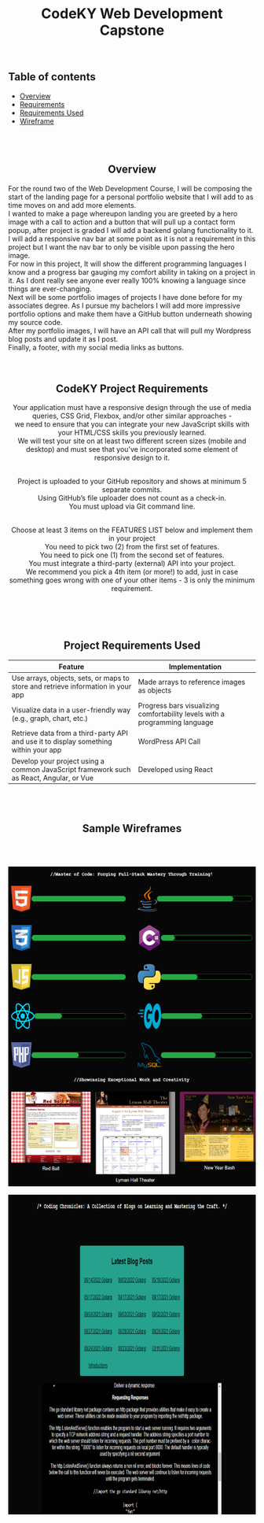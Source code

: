 <div style="text-align:center">  <h1>CodeKY Web Development Capstone</h1>
</div>
<br>

## Table of contents
* [Overview](#Overview)
* [Requirements](#CodeKY-Project-Requirements)
* [Requirements Used](#Project-Requirements-Used)
* [Wireframe](#Sample-Wireframes)

<br>
<br>

<div style="text-align:center">  <h2>Overview</h2>
</div>

For the round two of the Web Development Course, I will be composing the start of the landing page for a personal portfolio website that I will add to as time moves on and add more elements. 
<br>
I wanted to make a page whereupon landing you are greeted by a hero image with a call to action and a button that will pull up a contact form popup, after project is graded I will add a backend golang functionality to it.
<br>
 I will add a responsive nav bar at some point as it is not a requirement in this project but I want the nav bar to only be visible upon passing the hero image. 
 <br>
 For now in this project, It will show the different programming languages I know and a progress bar gauging my comfort ability in taking on a project in it. As I dont really see anyone ever really 100% knowing a language since things are ever-changing. 
 <br>
 Next will be some portfolio images of projects I have done before for my associates degree. As I pursue my bachelors I will add more impressive portfolio options and make them have a GitHub button underneath showing my source code. 
 <br>
 After my portfolio images, I will have an API call that will pull my Wordpress blog posts and update it as I post. 
 <br>
 Finally, a footer, with my social media links as buttons. 
<br>
<br>
<br>

<div style="text-align:center">  <h2>CodeKY Project Requirements</h2>
</div>


<div align="center">
Your application must have a responsive design through the use of media queries, CSS Grid, Flexbox, and/or other similar approaches -<br>
we need to ensure that you can integrate your new JavaScript skills with your HTML/CSS skills you previously learned.<br>
We will test your site on at least two different screen sizes (mobile and desktop) and must see that you’ve incorporated some element of responsive design to it. <br>
<br>

Project is uploaded to your GitHub repository and shows at minimum 5 separate commits.<br>
Using GitHub’s file uploader does not count as a check-in. <br>
You must upload via Git command line.<br>
<br>

Choose at least 3 items on the FEATURES LIST below and implement them in your project<br>
You need to pick two (2) from the first set of features.<br>
You need to pick one (1) from the second set of features.<br>
You must integrate a third-party (external) API into your project.<br>
We recommend you pick a 4th item (or more!) to add, just in case something goes wrong with one of your other items - 3 is only the minimum requirement.<br>
</div>
<br>
<br>
<br>

<div style="text-align:center">  <h2>Project Requirements Used</h2>
</div>


<div align="center">

| Feature                                                                                     | Implementation |
| ------------------------------------------------------------------------------------------- | ---------- |
| Use arrays, objects, sets, or maps to store and retrieve information in your app            | Made arrays to reference images as objects        |
| Visualize data in a user-friendly way (e.g., graph, chart, etc.)                            | Progress bars visualizing comfortability levels with a programming language       |
| Retrieve data from a third-party API and use it to display something within your app         | WordPress API Call |
| Develop your project using a common JavaScript framework such as React, Angular, or Vue    | Developed using React |
</div>

<br>
<br>

<div style="text-align:center">  <h2>Sample Wireframes</h2>
</div>
<br>
<br>

<p align="center">
  <img src="https://github.com/Helasrebellion/codeky2/blob/master/public/Photos/screenshot1.png?raw=true" alt="Screenshot1" height="650" width="700">
</p>

<p align="center">
  <img src="https://github.com/Helasrebellion/codeky2/blob/master/public/Photos/screenshot3.png?raw=true" alt="Screenshot2" height="650" width="700">
</p>
